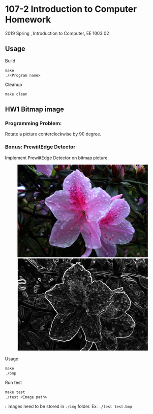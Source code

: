 # 107-2 Introduction to Computer Homework

2019 Spring , Introduction to Computer, EE 1003 02

## Usage

Build  
```
make
./<Program name>
```

Cleanup
```
make clean
```

## HW1 Bitmap image

### Programming Problem:  
  Rotate a picture conterclockwise by 90 degree.  

### Bonus:  PrewiitEdge Detector  
  Implement PrewiitEdge Detector on bitmap picture.  

<figure class="center">
    <img src="https://raw.githubusercontent.com/orange2120/107-2_ITC_HW/master/HW1/img/flower.bmp" height="300px" alt="Origin">
    <img src="https://raw.githubusercontent.com/orange2120/107-2_ITC_HW/master/HW1/output/flower_ans.bmp" height="300px" alt="Applied PrewiitEdge detector">
</figure>

Usage
```
make
./bmp
```

Run test  
```
make test
./test <Image path>
```
<Image path>: images need to be stored in `./img` folder. Ex: `./test test.bmp`